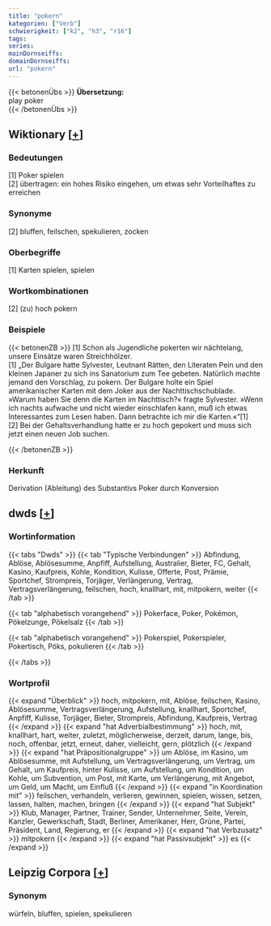 ```yaml
---
title: "pokern"
kategorien: ["Verb"]
schwierigkeit: ["k2", "h3", "r16"]
tags:
series:
mainDornseiffs:
domainDornseiffs:
url: "pokern"
---
```


{{< betonenÜbs >}}
**Übersetzung:**  
play poker  
{{< /betonenÜbs >}}

## Wiktionary [[+](https://de.wiktionary.org/wiki/pokern)]

### Bedeutungen
[1] Poker spielen  
[2] übertragen: ein hohes Risiko eingehen, um etwas sehr Vorteilhaftes zu erreichen  

### Synonyme
[2] bluffen, feilschen, spekulieren, zocken  

### Oberbegriffe
[1] Karten spielen, spielen  

### Wortkombinationen
[2] (zu) hoch pokern  

### Beispiele
{{< betonenZB >}}
[1] Schon als Jugendliche pokerten wir nächtelang, unsere Einsätze waren Streichhölzer.  
[1] „Der Bulgare hatte Sylvester, Leutnant Rätten, den Literaten Pein und den kleinen Japaner zu sich ins Sanatorium zum Tee gebeten. Natürlich machte jemand den Vorschlag, zu pokern. Der Bulgare holte ein Spiel amerikanischer Karten mit dem Joker aus der Nachttischschublade. »Warum haben Sie denn die Karten im Nachttisch?« fragte Sylvester. »Wenn ich nachts aufwache und nicht wieder einschlafen kann, muß ich etwas Interessantes zum Lesen haben. Dann betrachte ich mir die Karten.«“[1]  
[2] Bei der Gehaltsverhandlung hatte er zu hoch gepokert und muss sich jetzt einen neuen Job suchen.  

{{< /betonenZB >}}
### Herkunft
Derivation (Ableitung) des Substantivs Poker durch Konversion  



## dwds [[+](https://www.dwds.de/wb/pokern)]

### Wortinformation
{{< tabs "Dwds" >}}
{{< tab "Typische Verbindungen" >}}
Abfindung, Ablöse, Ablösesumme, Anpfiff, Aufstellung, Australier, Bieter, FC, Gehalt, Kasino, Kaufpreis, Kohle, Kondition, Kulisse, Offerte, Post, Prämie, Sportchef, Strompreis, Torjäger, Verlängerung, Vertrag, Vertragsverlängerung, feilschen, hoch, knallhart, mit, mitpokern, weiter
{{< /tab >}}

{{< tab "alphabetisch vorangehend" >}}
Pokerface, Poker, Pokémon, Pökelzunge, Pökelsalz
{{< /tab >}}

{{< tab "alphabetisch vorangehend" >}}
Pokerspiel, Pokerspieler, Pokertisch, Pöks, pokulieren
{{< /tab >}}

{{< /tabs >}}

### Wortprofil
{{< expand "Überblick" >}} hoch, mitpokern, mit, Ablöse, feilschen, Kasino, Ablösesumme, Vertragsverlängerung, Aufstellung, knallhart, Sportchef, Anpfiff, Kulisse, Torjäger, Bieter, Strompreis, Abfindung, Kaufpreis, Vertrag {{< /expand >}}
{{< expand "hat Adverbialbestimmung" >}} hoch, mit, knallhart, hart, weiter, zuletzt, möglicherweise, derzeit, darum, lange, bis, noch, offenbar, jetzt, erneut, daher, vielleicht, gern, plötzlich {{< /expand >}}
{{< expand "hat Präpositionalgruppe" >}} um Ablöse, im Kasino, um Ablösesumme, mit Aufstellung, um Vertragsverlängerung, um Vertrag, um Gehalt, um Kaufpreis, hinter Kulisse, um Aufstellung, um Kondition, um Kohle, um Subvention, um Post, mit Karte, um Verlängerung, mit Angebot, um Geld, um Macht, um Einfluß {{< /expand >}}
{{< expand "in Koordination mit" >}} feilschen, verhandeln, verlieren, gewinnen, spielen, wissen, setzen, lassen, halten, machen, bringen {{< /expand >}}
{{< expand "hat Subjekt" >}} Klub, Manager, Partner, Trainer, Sender, Unternehmer, Seite, Verein, Kanzler, Gewerkschaft, Stadt, Berliner, Amerikaner, Herr, Grüne, Partei, Präsident, Land, Regierung, er {{< /expand >}}
{{< expand "hat Verbzusatz" >}} mitpokern {{< /expand >}}
{{< expand "hat Passivsubjekt" >}} es {{< /expand >}}

## Leipzig Corpora [[+](https://corpora.uni-leipzig.de/en/res?word=pokern&corpusId=deu_newscrawl-public_2018)]


### Synonym
würfeln, bluffen, spielen, spekulieren

